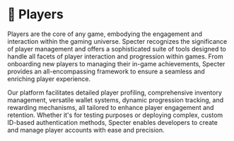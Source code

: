 # 🦸 Players

Players are the core of any game, embodying the engagement and interaction within the gaming universe. Specter recognizes the significance of player management and offers a sophisticated suite of tools designed to handle all facets of player interaction and progression within games. From onboarding new players to managing their in-game achievements, Specter provides an all-encompassing framework to ensure a seamless and enriching player experience.

Our platform facilitates detailed player profiling, comprehensive inventory management, versatile wallet systems, dynamic progression tracking, and rewarding mechanisms, all tailored to enhance player engagement and retention. Whether it's for testing purposes or deploying complex, custom ID-based authentication methods, Specter enables developers to create and manage player accounts with ease and precision.
